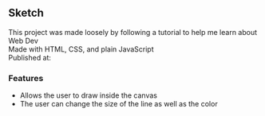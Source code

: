 ## Sketch

This project was made loosely by following a tutorial to help me learn about Web Dev  
Made with HTML, CSS, and plain JavaScript  
Published at: 

### Features 
- Allows the user to draw inside the canvas
- The user can change the size of the line as well as the color
